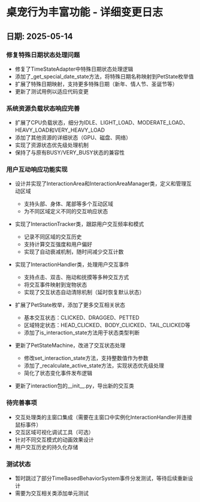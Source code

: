 # 桌宠行为丰富功能 - 详细变更日志

## 日期: 2025-05-14

### 修复特殊日期状态处理问题
- 修复了TimeStateAdapter中特殊日期状态处理逻辑
- 添加了_get_special_date_state方法，将特殊日期名称映射到PetState枚举值
- 扩展了特殊日期映射，支持更多特殊日期（新年、情人节、圣诞节等）
- 更新了测试用例以适应代码变更

### 系统资源负载状态响应完善
- 扩展了CPU负载状态，细分为IDLE、LIGHT_LOAD、MODERATE_LOAD、HEAVY_LOAD和VERY_HEAVY_LOAD
- 添加了其他资源的详细状态（GPU、磁盘、网络）
- 实现了资源状态优先级处理机制
- 保持了与原有BUSY/VERY_BUSY状态的兼容性

### 用户互动响应功能实现
- 设计并实现了InteractionArea和InteractionAreaManager类，定义和管理互动区域
  - 支持头部、身体、尾部等多个互动区域
  - 为不同区域定义不同的交互响应状态
  
- 实现了InteractionTracker类，跟踪用户交互频率和模式
  - 记录不同区域的交互历史
  - 支持计算交互强度和用户偏好
  - 实现了自动衰减机制，随时间减少交互计数
  
- 实现了InteractionHandler类，处理用户交互事件
  - 支持点击、双击、拖动和抚摸等多种交互方式
  - 将交互事件映射到宠物状态
  - 实现了交互状态自动清除机制（延时恢复默认状态）
  
- 扩展了PetState枚举，添加了更多交互相关状态
  - 基本交互状态：CLICKED、DRAGGED、PETTED
  - 区域特定状态：HEAD_CLICKED、BODY_CLICKED、TAIL_CLICKED等
  - 添加了is_interaction_state方法用于状态类型判断
  
- 更新了PetStateMachine，改进了交互状态处理
  - 修改set_interaction_state方法，支持整数值作为参数
  - 添加了_recalculate_active_state方法，实现状态优先级处理
  - 简化了状态变化事件发布逻辑
  
- 更新了interaction包的__init__.py，导出新的交互类

### 待完善事项
- 交互处理类的主窗口集成（需要在主窗口中实例化InteractionHandler并连接鼠标事件）
- 交互区域可视化调试工具（可选）
- 针对不同交互模式的动画效果设计
- 用户交互历史的持久化存储

### 测试状态
- 暂时跳过了部分TimeBasedBehaviorSystem事件分发测试，等待后续重新设计
- 需要为交互相关类添加单元测试 
